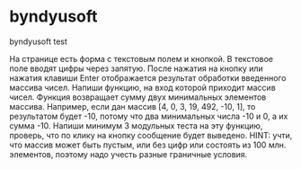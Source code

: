 # byndyusoft
byndyusoft test

На странице есть форма с текстовым полем и кнопкой. В текстовое поле вводят цифры через запятую. После нажатия на кнопку или нажатия клавиши Enter отображается результат обработки введенного массива чисел.
Напиши функцию, на вход которой приходит массив чисел. Функция возвращает сумму двух минимальных элементов массива. Например, если дан массив [4, 0, 3, 19, 492, -10, 1], то результатом будет -10, потому что два минимальных числа -10 и 0, а их сумма -10.
Напиши минимум 3 модульных теста на эту функцию, проверь, что по клику на кнопку сообщение будет выведено.
HINT: учти, что массив может быть пустым, или без цифр или состоять из 100 млн. элементов, поэтому надо учесть разные граничные условия.
